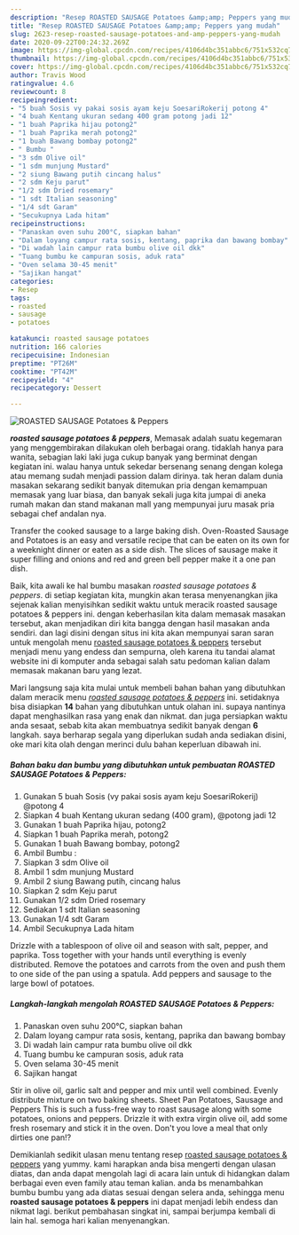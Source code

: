 ```yaml
---
description: "Resep ROASTED SAUSAGE Potatoes &amp;amp; Peppers yang mudah"
title: "Resep ROASTED SAUSAGE Potatoes &amp;amp; Peppers yang mudah"
slug: 2623-resep-roasted-sausage-potatoes-and-amp-peppers-yang-mudah
date: 2020-09-22T00:24:32.269Z
image: https://img-global.cpcdn.com/recipes/4106d4bc351abbc6/751x532cq70/roasted-sausage-potatoes-peppers-foto-resep-utama.jpg
thumbnail: https://img-global.cpcdn.com/recipes/4106d4bc351abbc6/751x532cq70/roasted-sausage-potatoes-peppers-foto-resep-utama.jpg
cover: https://img-global.cpcdn.com/recipes/4106d4bc351abbc6/751x532cq70/roasted-sausage-potatoes-peppers-foto-resep-utama.jpg
author: Travis Wood
ratingvalue: 4.6
reviewcount: 8
recipeingredient:
- "5 buah Sosis vy pakai sosis ayam keju SoesariRokerij potong 4"
- "4 buah Kentang ukuran sedang 400 gram potong jadi 12"
- "1 buah Paprika hijau potong2"
- "1 buah Paprika merah potong2"
- "1 buah Bawang bombay potong2"
- " Bumbu "
- "3 sdm Olive oil"
- "1 sdm munjung Mustard"
- "2 siung Bawang putih cincang halus"
- "2 sdm Keju parut"
- "1/2 sdm Dried rosemary"
- "1 sdt Italian seasoning"
- "1/4 sdt Garam"
- "Secukupnya Lada hitam"
recipeinstructions:
- "Panaskan oven suhu 200°C, siapkan bahan"
- "Dalam loyang campur rata sosis, kentang, paprika dan bawang bombay"
- "Di wadah lain campur rata bumbu olive oil dkk"
- "Tuang bumbu ke campuran sosis, aduk rata"
- "Oven selama 30-45 menit"
- "Sajikan hangat"
categories:
- Resep
tags:
- roasted
- sausage
- potatoes

katakunci: roasted sausage potatoes 
nutrition: 166 calories
recipecuisine: Indonesian
preptime: "PT26M"
cooktime: "PT42M"
recipeyield: "4"
recipecategory: Dessert

---
```



![ROASTED SAUSAGE Potatoes &amp; Peppers](https://img-global.cpcdn.com/recipes/4106d4bc351abbc6/751x532cq70/roasted-sausage-potatoes-peppers-foto-resep-utama.jpg)

<b><i>roasted sausage potatoes &amp; peppers</i></b>, Memasak adalah suatu kegemaran yang menggembirakan dilakukan oleh berbagai orang. tidaklah hanya para wanita, sebagian laki laki juga cukup banyak yang berminat dengan kegiatan ini. walau hanya untuk sekedar bersenang senang dengan kolega atau memang sudah menjadi passion dalam dirinya. tak heran dalam dunia masakan sekarang sedikit banyak ditemukan pria dengan kemampuan memasak yang luar biasa, dan banyak sekali juga kita jumpai di aneka rumah makan dan stand makanan mall yang mempunyai juru masak pria sebagai chef andalan nya.

Transfer the cooked sausage to a large baking dish. Oven-Roasted Sausage and Potatoes is an easy and versatile recipe that can be eaten on its own for a weeknight dinner or eaten as a side dish. The slices of sausage make it super filling and onions and red and green bell pepper make it a one pan dish.

Baik, kita awali ke hal bumbu masakan <i>roasted sausage potatoes &amp; peppers</i>. di setiap kegiatan kita, mungkin akan terasa menyenangkan jika sejenak kalian menyisihkan sedikit waktu untuk meracik roasted sausage potatoes &amp; peppers ini. dengan keberhasilan kita dalam memasak masakan tersebut, akan menjadikan diri kita bangga dengan hasil masakan anda sendiri. dan lagi disini dengan situs ini kita akan mempunyai saran saran untuk mengolah menu <u>roasted sausage potatoes &amp; peppers</u> tersebut menjadi menu yang endess dan sempurna, oleh karena itu tandai alamat website ini di komputer anda sebagai salah satu pedoman kalian dalam memasak makanan baru yang lezat.


Mari langsung saja kita mulai untuk membeli bahan bahan yang dibutuhkan dalam meracik menu <u><i>roasted sausage potatoes &amp; peppers</i></u> ini. setidaknya bisa disiapkan <b>14</b> bahan yang dibutuhkan untuk olahan ini. supaya nantinya dapat menghasilkan rasa yang enak dan nikmat. dan juga persiapkan waktu anda sesaat, sebab kita akan membuatnya sedikit banyak dengan <b>6</b> langkah. saya berharap segala yang diperlukan sudah anda sediakan disini, oke mari kita olah dengan merinci dulu bahan keperluan dibawah ini.

<!--inarticleads1-->

##### Bahan baku dan bumbu yang dibutuhkan untuk pembuatan ROASTED SAUSAGE Potatoes &amp; Peppers:

1. Gunakan 5 buah Sosis (vy pakai sosis ayam keju SoesariRokerij) @potong 4
1. Siapkan 4 buah Kentang ukuran sedang (400 gram), @potong jadi 12
1. Gunakan 1 buah Paprika hijau, potong2
1. Siapkan 1 buah Paprika merah, potong2
1. Gunakan 1 buah Bawang bombay, potong2
1. Ambil  Bumbu :
1. Siapkan 3 sdm Olive oil
1. Ambil 1 sdm munjung Mustard
1. Ambil 2 siung Bawang putih, cincang halus
1. Siapkan 2 sdm Keju parut
1. Gunakan 1/2 sdm Dried rosemary
1. Sediakan 1 sdt Italian seasoning
1. Gunakan 1/4 sdt Garam
1. Ambil Secukupnya Lada hitam


Drizzle with a tablespoon of olive oil and season with salt, pepper, and paprika. Toss together with your hands until everything is evenly distributed. Remove the potatoes and carrots from the oven and push them to one side of the pan using a spatula. Add peppers and sausage to the large bowl of potatoes. 

<!--inarticleads2-->

##### Langkah-langkah mengolah ROASTED SAUSAGE Potatoes &amp; Peppers:

1. Panaskan oven suhu 200°C, siapkan bahan
1. Dalam loyang campur rata sosis, kentang, paprika dan bawang bombay
1. Di wadah lain campur rata bumbu olive oil dkk
1. Tuang bumbu ke campuran sosis, aduk rata
1. Oven selama 30-45 menit
1. Sajikan hangat


Stir in olive oil, garlic salt and pepper and mix until well combined. Evenly distribute mixture on two baking sheets. Sheet Pan Potatoes, Sausage and Peppers This is such a fuss-free way to roast sausage along with some potatoes, onions and peppers. Drizzle it with extra virgin olive oil, add some fresh rosemary and stick it in the oven. Don&#39;t you love a meal that only dirties one pan!? 

Demikianlah sedikit ulasan menu tentang resep <u>roasted sausage potatoes &amp; peppers</u> yang yummy. kami harapkan anda bisa mengerti dengan ulasan diatas, dan anda dapat mengolah lagi di acara lain untuk di hidangkan dalam berbagai even even family atau teman kalian. anda bs menambahkan bumbu bumbu yang ada diatas sesuai dengan selera anda, sehingga menu <b>roasted sausage potatoes &amp; peppers</b> ini dapat menjadi lebih endess dan nikmat lagi. berikut pembahasan singkat ini, sampai berjumpa kembali di lain hal. semoga hari kalian menyenangkan.
